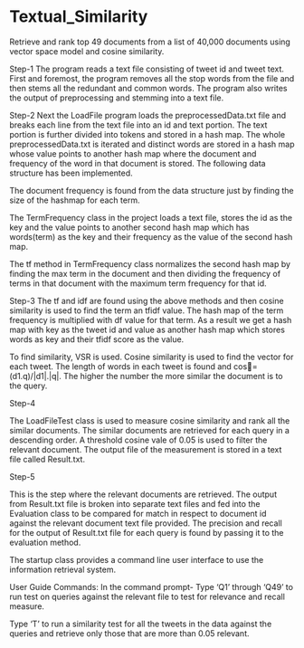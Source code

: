 # Textual_Similarity
Retrieve and rank top 49 documents from a list of 40,000 documents using vector space model and cosine similarity.

Step-1
The program reads a text file consisting of tweet id and tweet text. First and foremost, the program removes all the stop words from the file and then stems all the redundant and common words. The program also writes the output of preprocessing and stemming into a text file.

Step-2
Next the LoadFile program loads the preprocessedData.txt file and breaks each line from the text file into an id and text portion. The text portion is further divided into tokens and stored in a hash map. The whole preprocessedData.txt is iterated and distinct words are stored in a hash map whose value points to another hash map where the document and frequency of the word in that document is stored. The following data structure has been implemented.

The document frequency is found from the data structure just by finding the size of the hashmap for each term.

The TermFrequency class in the project loads a text file, stores the id as the key and the value points to another second hash map which has words(term) as the key and their frequency as the value of the second hash map.

The tf method in TermFrequency class normalizes the second hash map by finding the max term in the document and then dividing the frequency of terms in that document with the maximum term frequency for that id.

Step-3
The tf and idf are found using the above methods and then cosine similarity is used to find the term an tfidf value. The hash map of the term frequency is multiplied with df value for that term. As a result we get a hash map with key as the tweet id and value as another hash map which stores words as key and their tfidf score as the value.

To find similarity, VSR is used. Cosine similarity is used to find the vector for each tweet. The length of words in each tweet is found and cos=(d1.q)/|d1|.|q|. The higher the number the more similar the document is to the query. 

Step-4 

The LoadFileTest class is used to measure cosine similarity and rank all the similar documents. The similar documents are retrieved for each query in a descending order. A threshold cosine vale of 0.05 is used to filter the relevant document. The output file of the measurement is stored in a text file called Result.txt.

Step-5

This is the step where the relevant documents are retrieved. The output from Result.txt file is broken into separate text files and fed into the Evaluation class to be compared for match in respect to document id against the relevant document text file provided.
The precision and recall for the output of Result.txt file for each query is found by passing it to the evaluation method.

The startup class provides a command line user interface to use the information retrieval system.


User Guide Commands:
In the command prompt-
Type ‘Q1’ through ‘Q49’ to run test on queries against the relevant file to test for relevance and recall measure.

Type ‘T’ to run a similarity test for all the tweets in the data against the queries and retrieve only those that are more than 0.05 relevant.
